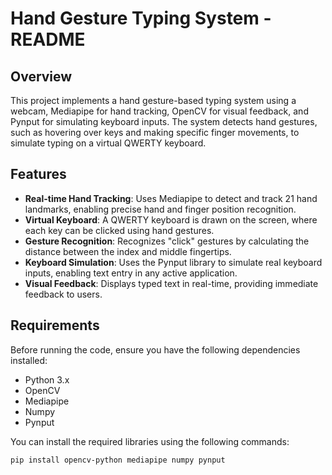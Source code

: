 # Hand Gesture Typing System - README

## Overview
This project implements a hand gesture-based typing system using a webcam, Mediapipe for hand tracking, OpenCV for visual feedback, and Pynput for simulating keyboard inputs. The system detects hand gestures, such as hovering over keys and making specific finger movements, to simulate typing on a virtual QWERTY keyboard.

## Features

*   **Real-time Hand Tracking**: Uses Mediapipe to detect and track 21 hand landmarks, enabling precise hand and finger position recognition.
*   **Virtual Keyboard**: A QWERTY keyboard is drawn on the screen, where each key can be clicked using hand gestures.
*   **Gesture Recognition**: Recognizes "click" gestures by calculating the distance between the index and middle fingertips.
*   **Keyboard Simulation**: Uses the Pynput library to simulate real keyboard inputs, enabling text entry in any active application.
*   **Visual Feedback**: Displays typed text in real-time, providing immediate feedback to users.

## Requirements

Before running the code, ensure you have the following dependencies installed:

*   Python 3.x
*   OpenCV
*   Mediapipe
*   Numpy
*   Pynput

You can install the required libraries using the following commands:

```bash
pip install opencv-python mediapipe numpy pynput

